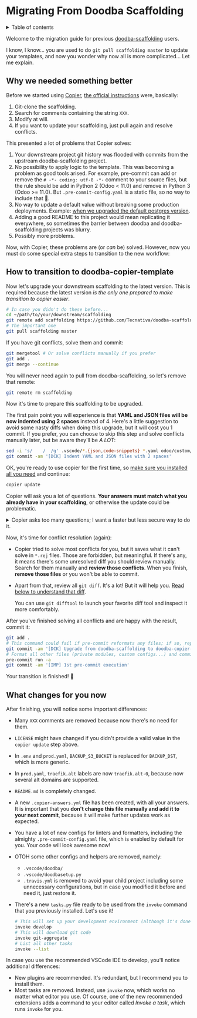 # Migrating From Doodba Scaffolding

<details>
<!-- prettier-ignore-start -->
<!-- START doctoc generated TOC please keep comment here to allow auto update -->
<!-- DON'T EDIT THIS SECTION, INSTEAD RE-RUN doctoc TO UPDATE -->
<summary>Table of contents</summary>

- [Why we needed something better](#why-we-needed-something-better)
- [How to transition to doodba-copier-template](#how-to-transition-to-doodba-copier-template)
- [What changes for you now](#what-changes-for-you-now)

<!-- END doctoc generated TOC please keep comment here to allow auto update -->
<!-- prettier-ignore-end -->
</details>

Welcome to the migration guide for previous
[doodba-scaffolding](https://github.com/Tecnativa/doodba-scaffolding) users.

I know, I know... you are used to do `git pull scaffolding master` to update your
templates, and now you wonder why now all is more complicated... Let me explain.

## Why we needed something better

Before we started using [Copier](https://github.com/pykong/copier),
[the official instructions](https://github.com/Tecnativa/doodba/blob/dbaaa2782a2d00e093063ebee3478c1d4093def3/README.md#skip-the-boring-parts)
were, basically:

1. Git-clone the scaffolding.
1. Search for comments containing the string `XXX`.
1. Modify at will.
1. If you want to update your scaffolding, just pull again and resolve conflicts.

This presented a lot of problems that Copier solves:

1. Your downstream project git history was flooded with commits from the upstream
   doodba-scaffolding project.
1. No possibility to apply logic to the template. This was becoming a problem as good
   tools arised. For example, pre-commit can add or remove the `# -*- coding: utf-8 -*-`
   comment to your source files, but the rule should be add in Python 2 (Odoo < 11.0)
   and remove in Python 3 (Odoo >= 11.0). But `.pre-commit-config.yaml` is a static
   file, so no way to include that 🤷.
1. No way to update a default value without breaking some production deployments.
   Example:
   [when we upgraded the default postgres version](https://github.com/Tecnativa/doodba/issues/67#issuecomment-413460188).
1. Adding a good README to this project would mean replicating it everywhere, so
   sometimes the barrier between doodba and doodba-scaffolding projects was blurry.
1. Possibly more problems.

Now, with Copier, these problems are (or _can_ be) solved. However, now you must do some
special extra steps to transition to the new workflow:

## How to transition to doodba-copier-template

Now let's upgrade your downstream scaffolding to the latest version. This is required
because the latest version _is the only one prepared to make transition to copier
easier_.

```bash
# In case you didn't do these before...
cd ~/path/to/your/downstream/scaffolding
git remote add scaffolding https://github.com/Tecnativa/doodba-scaffolding.git
# The important one
git pull scaffolding master
```

If you have git conflicts, solve them and commit:

```bash
git mergetool # Or solve conflicts manually if you prefer
git add .
git merge --continue
```

You will never need again to pull from doodba-scaffolding, so let's remove that remote:

```bash
git remote rm scaffolding
```

Now it's time to prepare this scaffolding to be upgraded.

The first pain point you will experience is that **YAML and JSON files will be now
indented using 2 spaces** instead of 4. Here's a little suggestion to avoid some nasty
diffs when doing this upgrade, but it will cost you 1 commit. If you prefer, you can
choose to skip this step and solve conflicts manually later, but be aware they'll be _A
LOT_:

```bash
sed -i 's/    /  /g' .vscode/*.{json,code-snippets} *.yaml odoo/custom/src/*.yaml
git commit -am '[DCK] Indent YAML and JSON files with 2 spaces'
```

OK, you're ready to use copier for the first time, so
[make sure you installed all you need](../README.md#installation-and-usage) and
continue:

```bash
copier update
```

Copier will ask you a lot of questions. **Your answers must match what you already have
in your scaffolding**, or otherwise the update could be problematic.

<details>
<summary>Copier asks too many questions; I want a faster but less secure way to do it.</summary>

You can use [this little script](./scaffolding2copier.sh) to make your transition
easier. It will _try_ to get values from your current scaffolding and apply them to
copier. **Take it as just a simple helper, but this doesn't save you the transition
responsibility**, because the possible customizations in a scaffolding are basically
endless. Inspect its code to understand the environment variables that can alter its
behavior. Run it like this:

```bash
curl -sSL https://raw.githubusercontent.com/Tecnativa/doodba-copier-template/master/docs/scaffolding2copier.sh | bash
```

If anything goes wrong, reset and use the manual way:

```bash
git reset --hard
git clean -ffd
```

</details>

Now, it's time for conflict resolution (again):

- Copier tried to solve most conflicts for you, but it saves what it can't solve in
  `*.rej` files. Those are forbidden, but meaningful. If there's any, it means there's
  some unresolved diff you should review manually. Search for them manually and **review
  those conflicts**. When you finish, **remove those files** or you won't be able to
  commit.

- Apart from that, review all `git diff`. It's a lot! But it will help you.
  [Read below to understand that diff](#what-changes-for-you-now).

  You can use `git difftool` to launch your favorite diff tool and inspect it more
  comfortably.

After you've finished solving all conflicts and are happy with the result, commit it:

```bash
git add .
# This command could fail if pre-commit reformats any files; if so, repeat it twice
git commit -am '[DCK] Upgrade from doodba-scaffolding to doodba-copier-template'
# Format all other files (private modules, custom configs...) and commit that separately
pre-commit run -a
git commit -am '[IMP] 1st pre-commit execution'
```

Your transition is finished! 🎉

## What changes for you now

After finishing, you will notice some important differences:

- Many `XXX` comments are removed because now there's no need for them.
- `LICENSE` might have changed if you didn't provide a valid value in the
  `copier update` step above.
- In `.env` and `prod.yaml`, `BACKUP_S3_BUCKET` is replaced for `BACKUP_DST`, which is
  more generic.
- In `prod.yaml`, `traefik.alt` labels are now `traefik.alt-0`, because now several alt
  domains are supported.
- `README.md` is completely changed.
- A new `.copier-answers.yml` file has been created, with all your answers. It is
  important that you **don't change this file manually and add it to your next commit**,
  because it will make further updates work as expected.
- You have a lot of new configs for linters and formatters, including the almighty
  `.pre-commit-config.yaml` file, which is enabled by default for you. Your code will
  look awesome now!
- OTOH some other configs and helpers are removed, namely:
  - `.vscode/doodba/`
  - `.vscode/doodbasetup.py`
  - `.travis.yml` is removed to avoid your child project including some unnecessary
    configurations, but in case you modified it before and need it, just restore it.
- There's a new `tasks.py` file ready to be used from the `invoke` command that you
  previously installed. Let's use it!

  ```bash
  # This will set up your development environment (although it's done for you already 😉)
  invoke develop
  # This will download git code
  invoke git-aggregate
  # List all other tasks
  invoke --list
  ```

In case you use the recommended VSCode IDE to develop, you'll notice additional
differences:

- New plugins are recommended. It's redundant, but I recommend you to install them.
- Most tasks are removed. Instead, use `invoke` now, which works no matter what editor
  you use. Of course, one of the new recommended extensions adds a command to your
  editor called _Invoke a task_, which runs `invoke` for you.
